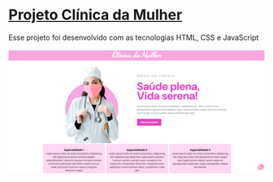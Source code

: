 # [ Projeto Clínica da Mulher ](https://suzimaramoura.github.io/site-clinica/)
Esse projeto foi desenvolvido com as tecnologias HTML, CSS e JavaScript <br>
<br>
 <img src="img/imagem-readme.png" alt="Imagem do projeto" width="800" />
